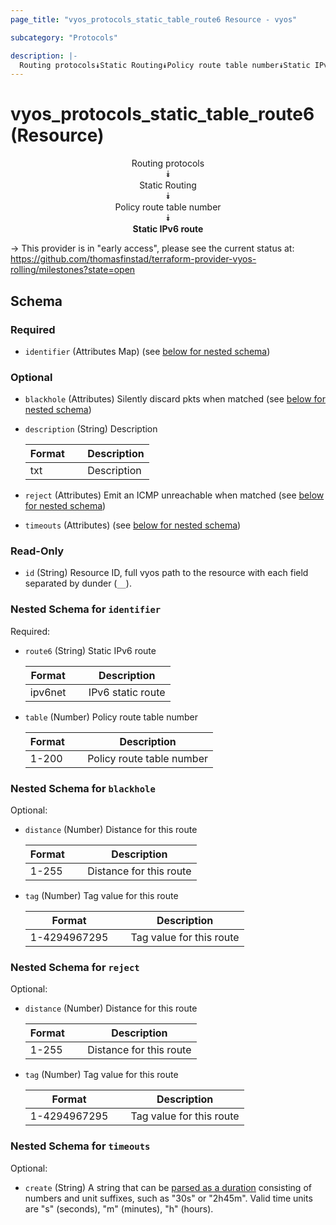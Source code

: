 ```yaml
---
page_title: "vyos_protocols_static_table_route6 Resource - vyos"

subcategory: "Protocols"

description: |- 
  Routing protocols⯯Static Routing⯯Policy route table number⯯Static IPv6 route
---
```


# vyos_protocols_static_table_route6 (Resource)
<center>

Routing protocols  
⯯  
Static Routing  
⯯  
Policy route table number  
⯯  
**Static IPv6 route**


</center>

-> This provider is in "early access", please see the current status at: https://github.com/thomasfinstad/terraform-provider-vyos-rolling/milestones?state=open

## Schema

### Required

- `identifier` (Attributes Map) (see [below for nested schema](#nestedatt--identifier))

### Optional

- `blackhole` (Attributes) Silently discard pkts when matched (see [below for nested schema](#nestedatt--blackhole))
- `description` (String) Description

    |Format  &emsp;|Description  |
    |----------|---------------|
    |txt     &emsp;|Description  |
- `reject` (Attributes) Emit an ICMP unreachable when matched (see [below for nested schema](#nestedatt--reject))
- `timeouts` (Attributes) (see [below for nested schema](#nestedatt--timeouts))

### Read-Only

- `id` (String) Resource ID, full vyos path to the resource with each field separated by dunder (`__`).

<a id="nestedatt--identifier"></a>
### Nested Schema for `identifier`

Required:

- `route6` (String) Static IPv6 route

    |Format   &emsp;|Description        |
    |-----------|---------------------|
    |ipv6net  &emsp;|IPv6 static route  |
- `table` (Number) Policy route table number

    |Format  &emsp;|Description                |
    |----------|-----------------------------|
    |1-200   &emsp;|Policy route table number  |


<a id="nestedatt--blackhole"></a>
### Nested Schema for `blackhole`

Optional:

- `distance` (Number) Distance for this route

    |Format  &emsp;|Description              |
    |----------|---------------------------|
    |1-255   &emsp;|Distance for this route  |
- `tag` (Number) Tag value for this route

    |Format        &emsp;|Description               |
    |----------------|----------------------------|
    |1-4294967295  &emsp;|Tag value for this route  |


<a id="nestedatt--reject"></a>
### Nested Schema for `reject`

Optional:

- `distance` (Number) Distance for this route

    |Format  &emsp;|Description              |
    |----------|---------------------------|
    |1-255   &emsp;|Distance for this route  |
- `tag` (Number) Tag value for this route

    |Format        &emsp;|Description               |
    |----------------|----------------------------|
    |1-4294967295  &emsp;|Tag value for this route  |


<a id="nestedatt--timeouts"></a>
### Nested Schema for `timeouts`

Optional:

- `create` (String) A string that can be [parsed as a duration](https://pkg.go.dev/time#ParseDuration) consisting of numbers and unit suffixes, such as &#34;30s&#34; or &#34;2h45m&#34;. Valid time units are &#34;s&#34; (seconds), &#34;m&#34; (minutes), &#34;h&#34; (hours).  
